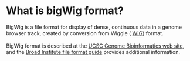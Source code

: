 # What is bigWig format?
<!-- pombase_categories: Data Submission and Formats -->

BigWig is a file format for display of dense, continuous data in a
genome browser track, created by conversion from Wiggle (
[WIG](/faq/what-wig-format)) format.\
\
BigWig format is described at the [UCSC Genome Bioinformatics web site](http://genome.ucsc.edu/goldenPath/help/bigWig.html), and the
[Broad Institute file format guide](http://www.broadinstitute.org/software/igv/bigwig) provides
additional information.

